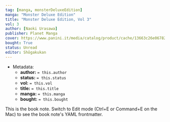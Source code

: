 ```yaml
---
tag: [manga, monsterDeluxeEdition]
manga: "Monster Deluxe Edition"
title: "Monster Deluxe Edition, Vol 3"
vol: 3
author: [Naoki Urasawa]
publisher: Planet Manga
cover: https://www.panini.it/media/catalog/product/cache/13663c26e06782c6b72cb4ce7e6046f4/m/m/mmons001isbnr4_0_qeuokqzipb4pvejp.jpg
bought: True
status: Unread
editor: Shōgakukan
---
```



- Metadata:
	- **author:** `= this.author`
	- **status:** `= this.status`
	- **vol:** `= this.vol`
	- **title:** `= this.title`
	- **manga:** `= this.manga`
	- **bought:** `= this.bought`

This is the book note. Switch to Edit mode (Ctrl+E or Command+E on the Mac) to see the book note's YAML frontmatter.